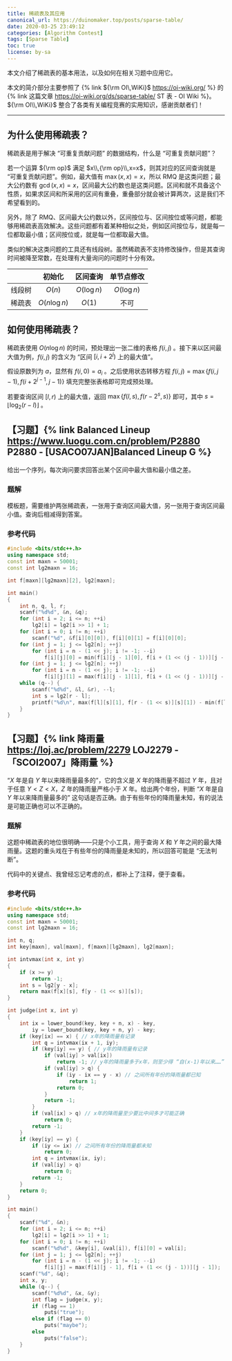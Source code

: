 ```yaml
---
title: 稀疏表及其应用
canonical_url: https://duinomaker.top/posts/sparse-table/
date: 2020-03-25 23:49:12
categories: [Algorithm Contest]
tags: [Sparse Table]
toc: true
license: by-sa
---
```


本文介绍了稀疏表的基本用法，以及如何在相关习题中应用它。

<!-- more -->

本文的简介部分主要参照了 {% link ${\rm OI\,WiKi}$ https://oi-wiki.org/ %} 的{% link 这篇文章 https://oi-wiki.org/ds/sparse-table/ ST 表 - OI Wiki %}。${\rm OI\\,WiKi}$ 整合了各类有关编程竞赛的实用知识，感谢贡献者们！

---

## 为什么使用稀疏表？

稀疏表是用于解决 “可重复贡献问题” 的数据结构，什么是 “可重复贡献问题”？

若一个运算 ${\rm op}$ 满足 $x\\,{\rm op}\\,x=x$，则其对应的区间查询就是 “可重复贡献问题”。例如，最大值有 $\max(x,x)=x$，所以 RMQ 是这类问题；最大公约数有 $\gcd(x,x)=x$，区间最大公约数也是这类问题。区间和就不具备这个性质，如果求区间和所采用的区间有重叠，重叠部分就会被计算两次，这是我们不希望看到的。

另外，除了 RMQ、区间最大公约数以外，区间按位与、区间按位或等问题，都能够用稀疏表高效解决。这些问题都有着某种相似之处，例如区间按位与，就是每一位都取最小值；区间按位或，就是每一位都取最大值。

类似的解决这类问题的工具还有线段树。虽然稀疏表不支持修改操作，但是其查询时间被降至常数，在处理有大量询问的问题时十分有效。

&#8203;|初始化|区间查询|单节点修改
:-:|:-:|:-:|:-:
线段树|$O(n)$|$O(\log n)$|$O(\log n)$
稀疏表|$O(n\log n)$|$O(1)$|不可

## 如何使用稀疏表？

稀疏表使用 $O(n\log n)$ 的时间，预处理出一张二维的表格 $f(i,j)$ 。接下来以区间最大值为例，$f(i,j)$ 的含义为 “区间 $[i,i+2^j)$ 上的最大值”。

假设原数列为 $a$，显然有 $f(i,0)=a_i$ 。之后使用状态转移方程 $f(i,j)=\max\lbrace f(i,j-1),f(i+2^{j-1},j-1)\rbrace$ 填充完整张表格即可完成预处理。

若要查询区间 $[l,r)$ 上的最大值，返回 $\max\lbrace f(l,s),f(r-2^s,s)\rbrace$ 即可，其中 $s=\lfloor\log_2(r-l)\rfloor$ 。

## 【习题】{% link Balanced Lineup https://www.luogu.com.cn/problem/P2880 P2880 - [USACO07JAN]Balanced Lineup G %}

给出一个序列，每次询问要求回答出某个区间中最大值和最小值之差。

### 题解

模板题，需要维护两张稀疏表，一张用于查询区间最大值，另一张用于查询区间最小值。查询后相减得到答案。

### 参考代码

``` c++ P2880.cpp
#include <bits/stdc++.h>
using namespace std;
const int maxn = 50001;
const int lg2maxn = 16;

int f[maxn][lg2maxn][2], lg2[maxn];

int main()
{
    int n, q, l, r;
    scanf("%d%d", &n, &q);
    for (int i = 2; i <= n; ++i)
        lg2[i] = lg2[i >> 1] + 1;
    for (int i = 0; i != n; ++i)
        scanf("%d", &f[i][0][0]), f[i][0][1] = f[i][0][0];
    for (int j = 1; j <= lg2[n]; ++j)
        for (int i = n - (1 << j); i != -1; --i)
            f[i][j][0] = min(f[i][j - 1][0], f[i + (1 << (j - 1))][j - 1][0]);
    for (int j = 1; j <= lg2[n]; ++j)
        for (int i = n - (1 << j); i != -1; --i)
            f[i][j][1] = max(f[i][j - 1][1], f[i + (1 << (j - 1))][j - 1][1]);
    while (q--) {
        scanf("%d%d", &l, &r), --l;
        int s = lg2[r - l];
        printf("%d\n", max(f[l][s][1], f[r - (1 << s)][s][1]) - min(f[l][s][0], f[r - (1 << s)][s][0]));
    }
}
```

## 【习题】{% link 降雨量 https://loj.ac/problem/2279 LOJ2279 - 「SCOI2007」降雨量 %}

“$X$ 年是自 $Y$ 年以来降雨量最多的”，它的含义是 $X$ 年的降雨量不超过 $Y$ 年，且对于任意 $Y\lt Z\lt X$，$Z$ 年的降雨量严格小于 $X$ 年。给出两个年份，判断 “$X$ 年是自 $Y$ 年以来降雨量最多的” 这句话是否正确。由于有些年份的降雨量未知，有的说法是可能正确也可以不正确的。

### 题解

这题中稀疏表的地位很明确——只是个小工具，用于查询 $X$ 和 $Y$ 年之间的最大降雨量。这题的重头戏在于有些年份的降雨量是未知的，所以回答可能是 “无法判断”。

代码中的关键点、我曾经忘记考虑的点，都补上了注释，便于查看。

### 参考代码

``` c++ LOJ2279.cpp
#include <bits/stdc++.h>
using namespace std;
const int maxn = 50001;
const int lg2maxn = 16;

int n, q;
int key[maxn], val[maxn], f[maxn][lg2maxn], lg2[maxn];

int intvmax(int x, int y)
{
    if (x >= y)
        return -1;
    int s = lg2[y - x];
    return max(f[x][s], f[y - (1 << s)][s]);
}

int judge(int x, int y)
{
    int ix = lower_bound(key, key + n, x) - key,
        iy = lower_bound(key, key + n, y) - key;
    if (key[ix] == x) { // x年的降雨量有记录
        int q = intvmax(ix + 1, iy);
        if (key[iy] == y) { // y年的降雨量有记录
            if (val[iy] > val[ix])
                return -1; // y年的降雨量多于x年，则至少得 “自(x-1)年以来……” 才正确
            if (val[iy] > q) {
                if (iy - ix == y - x) // 之间所有年份的降雨量都已知
                    return 1;
                return 0;
            }
            return -1;
        }
        if (val[ix] > q) // x年的降雨量至少要比中间多才可能正确
            return 0;
        return -1;
    }
    if (key[iy] == y) {
        if (iy <= ix) // 之间所有年份的降雨量都未知
            return 0;
        int q = intvmax(ix, iy);
        if (val[iy] > q)
            return 0;
        return -1;
    }
    return 0;
}

int main()
{
    scanf("%d", &n);
    for (int i = 2; i <= n; ++i)
        lg2[i] = lg2[i >> 1] + 1;
    for (int i = 0; i != n; ++i)
        scanf("%d%d", &key[i], &val[i]), f[i][0] = val[i];
    for (int j = 1; j <= lg2[n]; ++j)
        for (int i = n - (1 << j); i != -1; --i)
            f[i][j] = max(f[i][j - 1], f[i + (1 << (j - 1))][j - 1]);
    scanf("%d", &q);
    int x, y;
    while (q--) {
        scanf("%d%d", &x, &y);
        int flag = judge(x, y);
        if (flag == 1)
            puts("true");
        else if (flag == 0)
            puts("maybe");
        else
            puts("false");
    }
}
```